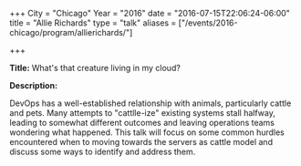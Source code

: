 +++
City = "Chicago"
Year = "2016"
date = "2016-07-15T22:06:24-06:00"
title = "Allie Richards"
type = "talk"
aliases = ["/events/2016-chicago/program/allierichards/"]

+++

<div class="span-15  ">
  <div class="span-15  last ">
  <p><strong>Title:</strong>
What's that creature living in my cloud?
</p>

<p><strong>Description:</strong></p>

<p>
DevOps has a well-established relationship with animals, particularly cattle and pets. Many attempts to "cattlle-ize" existing systems stall halfway, leading to somewhat different outcomes and leaving operations teams wondering what happened. This talk will focus on some common hurdles encountered when to moving towards the servers as cattle model and discuss some ways to identify and address them.
</p>
<p>

</p>


  </div>
</div>

